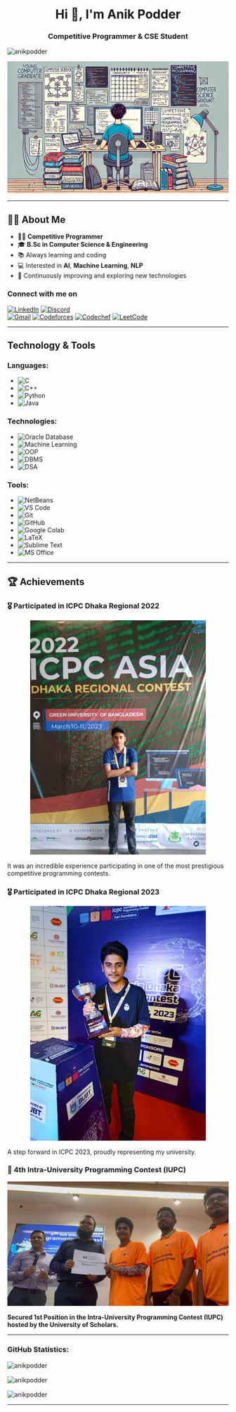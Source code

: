 <h1 align="center">Hi 👋, I'm Anik Podder</h1>
<h3 align="center">Competitive Programmer & CSE Student</h3>

<p align="left"> 
  <img src="https://komarev.com/ghpvc/?username=anikpodder&label=Profile%20views&color=0e75b6&style=flat" alt="anikpodder" /> 
</p>

<p align="center">
  <img src="./Cover.jpg" width="800" height="300" />
</p>


---

## 🙋‍♂️ About Me

- 👨‍💻 **Competitive Programmer**  
- 🎓 **B.Sc in Computer Science & Engineering**  
- 📚 Always learning and coding  
- 💻 Interested in  **AI**, **Machine Learning**, **NLP**  
- 🌱 Continuously improving and exploring new technologies


### Connect with me on
[![LinkedIn](https://img.shields.io/badge/LinkedIn-%230077B5?style=for-the-badge&logo=linkedin&logoColor=white)](https://www.linkedin.com/in/anikpodderanik/)
[![Discord](https://img.shields.io/badge/Discord-%237A69D6?style=for-the-badge&logo=discord&logoColor=white)](https://discord.com/users/anikpodder)  
[![Gmail](https://img.shields.io/badge/Gmail-%23D14836?style=for-the-badge&logo=gmail&logoColor=white)](mailto:anikpodder.anik@gmail.com)
[![Codeforces](https://img.shields.io/badge/Codeforces-%23000?style=for-the-badge&logo=codeforces&logoColor=white)](https://codeforces.com/profile/anikpodder)
[![Codechef](https://img.shields.io/badge/Codechef-%23B27B00?style=for-the-badge&logo=codechef&logoColor=white)](https://www.codechef.com/users/anikpodder)
[![LeetCode](https://img.shields.io/badge/LeetCode-%23000000?style=for-the-badge&logo=leetCode&logoColor=yellow)](https://leetcode.com/anikpodder/)


---

## Technology & Tools

### Languages:
- ![C](https://img.shields.io/badge/C-%2300599C?style=for-the-badge&logo=c&logoColor=white)
- ![C++](https://img.shields.io/badge/C%2B%2B-%2300599C?style=for-the-badge&logo=cplusplus&logoColor=white)
- ![Python](https://img.shields.io/badge/Python-%23377628?style=for-the-badge&logo=python&logoColor=white)
- ![Java](https://img.shields.io/badge/Java-%23F7DF1E?style=for-the-badge&logo=java&logoColor=white)

### Technologies:
- ![Oracle Database](https://img.shields.io/badge/Oracle-%23F80000?style=for-the-badge&logo=oracle&logoColor=white)
- ![Machine Learning](https://img.shields.io/badge/Machine%20Learning-%23377628?style=for-the-badge&logo=python&logoColor=white)
- ![OOP](https://img.shields.io/badge/OOP-%23009E5B?style=for-the-badge&logo=java&logoColor=white)
- ![DBMS](https://img.shields.io/badge/DBMS-%23F80000?style=for-the-badge&logo=oracle&logoColor=white)
- ![DSA](https://img.shields.io/badge/DSA-%23377628?style=for-the-badge&logo=python&logoColor=white)

### Tools:
- ![NetBeans](https://img.shields.io/badge/NetBeans-%23E8B800?style=for-the-badge&logo=netbeans&logoColor=white)
- ![VS Code](https://img.shields.io/badge/VS%20Code-%23007ACC?style=for-the-badge&logo=visualstudiocode&logoColor=white)
- ![Git](https://img.shields.io/badge/Git-%23F05032?style=for-the-badge&logo=git&logoColor=white)
- ![GitHub](https://img.shields.io/badge/GitHub-%23121011?style=for-the-badge&logo=github&logoColor=white)
- ![Google Colab](https://img.shields.io/badge/Google%20Colab-%234285F4?style=for-the-badge&logo=googlecolab&logoColor=white)
- ![LaTeX](https://img.shields.io/badge/LaTeX-%23008080?style=for-the-badge&logo=latex&logoColor=white)
- ![Sublime Text](https://img.shields.io/badge/Sublime%20Text-%23FF9800?style=for-the-badge&logo=sublimetext&logoColor=white)
- ![MS Office](https://img.shields.io/badge/MS%20Office-%23D83B01?style=for-the-badge&logo=microsoftoffice&logoColor=white)


---

## 🏆 Achievements

### **🎖️ Participated in ICPC Dhaka Regional 2022**
<p align="center">
  <img src="./ICPC 2022.jpeg" alt="ICPC Dhaka Regional 2022" width="400" />
</p>
<p>It was an incredible experience participating in one of the most prestigious competitive programming contests.</p>

### **🎖️ Participated in ICPC Dhaka Regional 2023**
<p align="center">
  <img src="./ICPC 2023.jpg" alt="ICPC Dhaka Regional 2023" width="400" />
</p>
<p>A step forward in ICPC 2023, proudly representing my university.</p>

### **🥇 4th Intra-University Programming Contest (IUPC)**
<p align="center">
  <img src="4th IUPC Winner.jpg" alt="4th IUPC - University of Scholars" width="800" />
</p>
<p><b>Secured 1st Position in the Intra-University Programming Contest (IUPC) hosted by the University of Scholars.</b></p>

---

<h3 align="left">GitHub Statistics:</h3>

<p align="left">
  <img align="center" src="https://github-readme-stats.vercel.app/api/top-langs?username=anikpodder&show_icons=true&locale=en&layout=compact&theme=radical" alt="anikpodder" />
</p>

<p align="left">
  <img align="center" src="https://github-readme-stats.vercel.app/api?username=anikpodder&show_icons=true&locale=en&theme=radical" alt="anikpodder" />
</p>

<p align="left">
  <img align="center" src="https://github-readme-streak-stats.herokuapp.com/?user=anikpodder&theme=radical" alt="anikpodder" />
</p>

---

